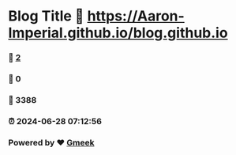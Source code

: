 # Blog Title :link: https://Aaron-Imperial.github.io/blog.github.io 
### :page_facing_up: [2](https://Aaron-Imperial.github.io/blog.github.io/tag.html) 
### :speech_balloon: 0 
### :hibiscus: 3388 
### :alarm_clock: 2024-06-28 07:12:56 
### Powered by :heart: [Gmeek](https://github.com/Meekdai/Gmeek)
